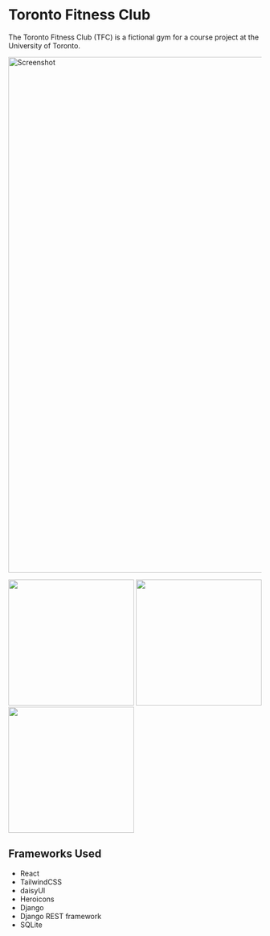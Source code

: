 # Toronto Fitness Club
The Toronto Fitness Club (TFC) is a fictional gym for a course project at the University of Toronto.

<img width="1024" alt="Screenshot" src="https://user-images.githubusercontent.com/7163127/206864369-5ae20a47-c8e4-4638-ab66-fdef8ee5927e.png">
<p float="left">
  <img src="https://github.com/lzm0/toronto-fitness-club/assets/7163127/5fb757b1-14a8-4d4d-9a15-bd28ca34502e" width="250" />
  <img src="https://github.com/lzm0/toronto-fitness-club/assets/7163127/4d24603f-317d-4412-8f99-ab9ff0133f07" width="250" /> 
  <img src="https://github.com/lzm0/toronto-fitness-club/assets/7163127/dca2bf01-a908-46de-81cd-e2cef06b219a" width="250" />
</p>

## Frameworks Used

- React
- TailwindCSS
- daisyUI
- Heroicons
- Django
- Django REST framework
- SQLite
